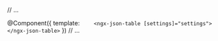 // ...

@Component({
template: `     <ngx-json-table [settings]="settings"></ngx-json-table>
  `
})
// ...
